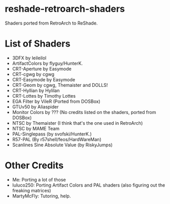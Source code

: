 # reshade-retroarch-shaders
Shaders ported from RetroArch to ReShade.

# List of Shaders

- 3DFX by leileilol
- ArtifactColors by flyguy/HunterK.
- CRT-Aperture by Easymode
- CRT-cgwg by cgwg
- CRT-Easymode by Easymode
- CRT-Geom by cgwg, Themaister and DOLLS!
- CRT-Hyllian by Hylilan
- CRT-Lottes by Timothy Lottes
- EGA Filter by VileR (Ported from DOSBox)
- GTUv50 by Aliaspider
- Monitor Colors by ??? (No credits listed on the shaders, ported from DOSBox)
- NTSC by Themaister (I think that's the one used in RetroArch)
- NTSC by MAME Team
- PAL-Singlepass (by svofski/HunterK.)
- R57-PAL (By r57shell/feos/HardWareMan)
- Scanlines Sine Absolute Value (by RiskyJumps)

# Other Credits
- Me: Porting a lot of those
- luluco250: Porting Artifact Colors and PAL shaders (also figuring out the freaking matrices)
- MartyMcFly: Tutoring, help.
